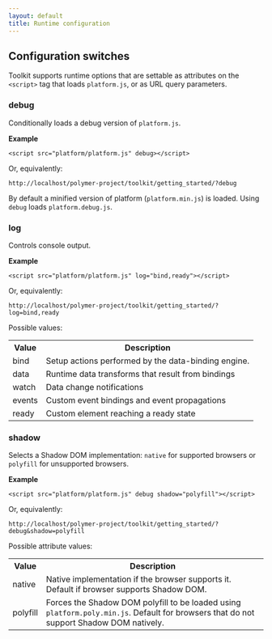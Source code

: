 ```yaml
---
layout: default
title: Runtime configuration
---
```


## Configuration switches

Toolkit supports runtime options that are settable as attributes on the `<script>` tag that loads `platform.js`, or as URL query parameters.

### debug

Conditionally loads a debug version of `platform.js`.

**Example**

    <script src="platform/platform.js" debug></script>

Or, equivalently:

    http://localhost/polymer-project/toolkit/getting_started/?debug

By default a minified version of platform (`platform.min.js`) is loaded.
Using `debug` loads `platform.debug.js`.

### log

Controls console output.

**Example**

    <script src="platform/platform.js" log="bind,ready"></script>

Or, equivalently:

    http://localhost/polymer-project/toolkit/getting_started/?log=bind,ready

Possible values:

<table class="table">
  <tr>
    <th>Value</th><th>Description</th>
  </tr>
  <tr>
    <td>bind</td><td>Setup actions performed by the data-binding engine.</td>
  </tr>
  <tr>
    <td>data</td><td>Runtime data transforms that result from bindings</td>
  </tr>
  <tr>
    <td>watch</td><td>Data change notifications</td>
  </tr>
  <tr>
    <td>events</td><td>Custom event bindings and event propagations</td>
  </tr>
  <tr>
    <td>ready</td><td>Custom element reaching a ready state</td>
  </tr>
</table>

### shadow

Selects a Shadow DOM implementation: `native` for supported browsers or `polyfill`
for unsupported browsers.

**Example**

    <script src="platform/platform.js" debug shadow="polyfill"></script>

Or, equivalently:

    http://localhost/polymer-project/toolkit/getting_started/?debug&shadow=polyfill


Possible attribute values:

<table class="table">
  <tr>
    <th>Value</th><th>Description</th>
  </tr>
  <tr>
    <td>native</td><td>Native implementation if the browser supports it. Default if browser supports Shadow DOM.</td>
  </tr>
  <tr>
    <td>polyfill</td><td>Forces the Shadow DOM polyfill to be loaded using <code>platform.poly.min.js</code>. Default for browsers that do not support Shadow DOM natively.</td>
  </tr>
</table>

<!--
### eval

When `true`, component scripts are executed with `eval` instead of script tag injection. Default is `false`.

Example:

    <script src="platform/platform.js" eval="true"></script>

  or

    http://localhost/polymer-project/toolkit/getting_started/?eval

-->